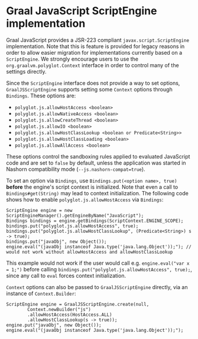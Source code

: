 # Graal JavaScript ScriptEngine implementation 

Graal JavaScript provides a JSR-223 compliant `javax.script.ScriptEngine` implementation.
Note that this is feature is provided for legacy reasons in order to allow easier migration for implementations currently based on a `ScriptEngine`.
We strongly encourage users to use the `org.graalvm.polyglot.Context` interface in order to control many of the settings directly.

Since the  `ScriptEngine` interface does not provide a way to set options, `GraalJSScriptEngine` supports setting some `Context` options
through `Bindings`. These options are:
* `polyglot.js.allowHostAccess <boolean>`
* `polyglot.js.allowNativeAccess <boolean>`
* `polyglot.js.allowCreateThread <boolean>`
* `polyglot.js.allowIO <boolean>`
* `polyglot.js.allowHostClassLookup <boolean or Predicate<String>>`
* `polyglot.js.allowHostClassLoading <boolean>`
* `polyglot.js.allowAllAccess <boolean>`

These options control the sandboxing rules applied to evaluated JavaScript code and are set to `false` by default, unless the application was
started in Nashorn compatibility mode (`--js.nashorn-compat=true`).

To set an option via `Bindings`, use `Bindings.put(<option name>, true)` **before** the engine's script context is initialized. Note that
even a call to `Bindings#get(String)` may lead to context initialization. 
The following code shows how to enable `polyglot.js.allowHostAccess` via `Bindings`:
```
ScriptEngine engine = new ScriptEngineManager().getEngineByName("JavaScript");
Bindings bindings = engine.getBindings(ScriptContext.ENGINE_SCOPE);
bindings.put("polyglot.js.allowHostAccess", true);
bindings.put("polyglot.js.allowHostClassLookup", (Predicate<String>) s -> true);
bindings.put("javaObj", new Object());
engine.eval("(javaObj instanceof Java.type('java.lang.Object'));"); // would not work without allowHostAccess and allowHostClassLookup
```
This example would not work if the user would call e.g. `engine.eval("var x = 1;")` before calling `bindings.put("polyglot.js.allowHostAccess", true);`, since
any call to `eval` forces context initialization. 

`Context` options can also be passed to `GraalJSScriptEngine` directly, via an instance of `Context.Builder`:
```
ScriptEngine engine = GraalJSScriptEngine.create(null, 
        Context.newBuilder("js")
        .allowHostAccess(HostAccess.ALL)
        .allowHostClassLookup(s -> true));
engine.put("javaObj", new Object());
engine.eval("(javaObj instanceof Java.type('java.lang.Object'));");
```
